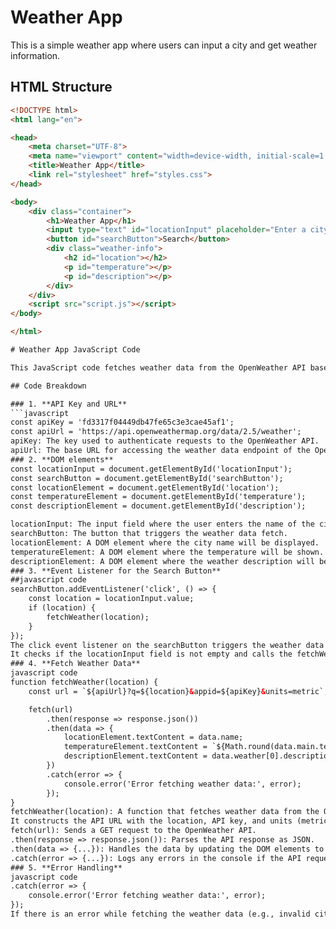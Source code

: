 # Weather App

This is a simple weather app where users can input a city and get weather information.

## HTML Structure

```html
<!DOCTYPE html>
<html lang="en">

<head>
    <meta charset="UTF-8">
    <meta name="viewport" content="width=device-width, initial-scale=1.0">
    <title>Weather App</title>
    <link rel="stylesheet" href="styles.css">
</head>

<body>
    <div class="container">
        <h1>Weather App</h1>
        <input type="text" id="locationInput" placeholder="Enter a city">
        <button id="searchButton">Search</button>
        <div class="weather-info">
            <h2 id="location"></h2>
            <p id="temperature"></p>
            <p id="description"></p>
        </div>
    </div>
    <script src="script.js"></script>
</body>

</html>

# Weather App JavaScript Code

This JavaScript code fetches weather data from the OpenWeather API based on user input and displays the result on the webpage.

## Code Breakdown

### 1. **API Key and URL**
```javascript
const apiKey = 'fd3317f04449db47fe65c3e3cae45af1';
const apiUrl = 'https://api.openweathermap.org/data/2.5/weather';
apiKey: The key used to authenticate requests to the OpenWeather API.
apiUrl: The base URL for accessing the weather data endpoint of the OpenWeather API.
### 2. **DOM elements**
const locationInput = document.getElementById('locationInput');
const searchButton = document.getElementById('searchButton');
const locationElement = document.getElementById('location');
const temperatureElement = document.getElementById('temperature');
const descriptionElement = document.getElementById('description');

locationInput: The input field where the user enters the name of the city.
searchButton: The button that triggers the weather data fetch.
locationElement: A DOM element where the city name will be displayed.
temperatureElement: A DOM element where the temperature will be shown.
descriptionElement: A DOM element where the weather description will be shown.
### 3. **Event Listener for the Search Button**
##javascript code
searchButton.addEventListener('click', () => {
    const location = locationInput.value;
    if (location) {
        fetchWeather(location);
    }
});
The click event listener on the searchButton triggers the weather data fetch.
It checks if the locationInput field is not empty and calls the fetchWeather function with the entered city name.
### 4. **Fetch Weather Data**
javascript code
function fetchWeather(location) {
    const url = `${apiUrl}?q=${location}&appid=${apiKey}&units=metric`;

    fetch(url)
        .then(response => response.json())
        .then(data => {
            locationElement.textContent = data.name;
            temperatureElement.textContent = `${Math.round(data.main.temp)}°C`;
            descriptionElement.textContent = data.weather[0].description;
        })
        .catch(error => {
            console.error('Error fetching weather data:', error);
        });
}
fetchWeather(location): A function that fetches weather data from the OpenWeather API for a given location.
It constructs the API URL with the location, API key, and units (metric for Celsius).
fetch(url): Sends a GET request to the OpenWeather API.
.then(response => response.json()): Parses the API response as JSON.
.then(data => {...}): Handles the data by updating the DOM elements to display the city name, temperature (rounded to the nearest degree), and weather description.
.catch(error => {...}): Logs any errors in the console if the API request fails.
### 5. **Error Handling**
javascript code
.catch(error => {
    console.error('Error fetching weather data:', error);
});
If there is an error while fetching the weather data (e.g., invalid city name or network issues), the error is logged in the console.